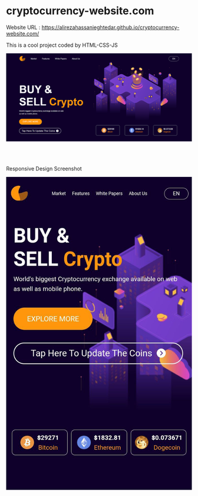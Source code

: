 # cryptocurrency-website.com

Website URL : https://alirezahassanieghtedar.github.io/cryptocurrency-website.com/ <br>

This is a cool project coded by HTML-CSS-JS

![Website Screenshot](./images/cryptocurrency-website.com.png)

<br><br>

Responsive Design Screenshot

![Website Screenshot](./images/Responsive-Design.png)
